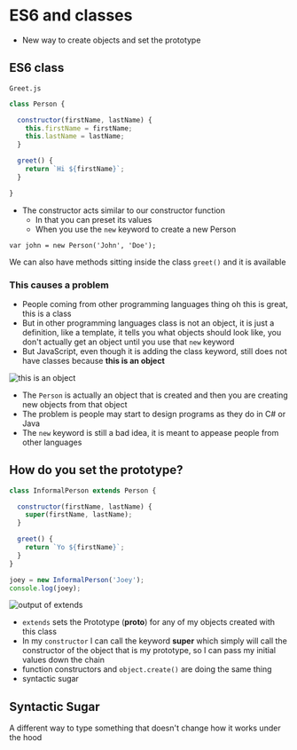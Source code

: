 # ES6 and classes
* New way to create objects and set the prototype

## ES6 class
`Greet.js`

```js
class Person {

  constructor(firstName, lastName) {
    this.firstName = firstName;
    this.lastName = lastName;
  }

  greet() {
    return `Hi ${firstName}`;
  }

}
```

* The constructor acts similar to our constructor function
    - In that you can preset its values
    - When you use the `new` keyword to create a new Person

`var john = new Person('John', 'Doe');`

We can also have methods sitting inside the class `greet()` and it is available

### This causes a problem
* People coming from other programming languages thing oh this is great, this is a class
* But in other programming languages class is not an object, it is just a definition, like a template, it tells you what objects should look like, you don't actually get an object until you use that `new` keyword
* But JavaScript, even though it is adding the class keyword, still does not have classes because **this is an object**

![this is an object](https://i.imgur.com/JS9p1U7.png)

* The `Person` is actually an object that is created and then you are creating new objects from that object
* The problem is people may start to design programs as they do in C# or Java
* The `new` keyword is still a bad idea, it is meant to appease people from other languages

## How do you set the prototype?
```js
class InformalPerson extends Person {

  constructor(firstName, lastName) {
    super(firstName, lastName);
  }

  greet() {
    return `Yo ${firstName}`;
  }
}

joey = new InformalPerson('Joey');
console.log(joey);
```

![output of extends](https://i.imgur.com/mqKIYFs.png)

* `extends` sets the Prototype (__proto__) for any of my objects created with this class
* In my `constructor` I can call the keyword **super** which simply will call the constructor of the object that is my prototype, so I can pass my initial values down the chain
* function constructors and `object.create()` are doing the same thing
* syntactic sugar

## Syntactic Sugar
A different way to type something that doesn't change how it works under the hood

